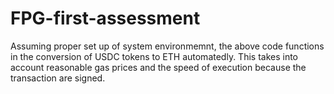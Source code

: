 # FPG-first-assessment
Assuming proper set up of system environmemnt, the above code functions in the conversion of USDC tokens to ETH automatedly. This takes into account reasonable gas prices and the speed of execution because the transaction are signed.
